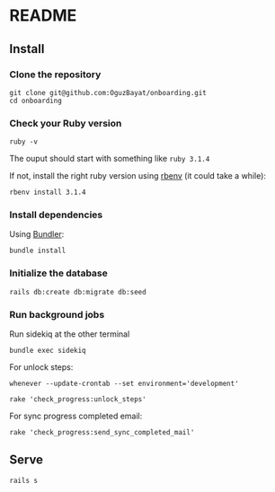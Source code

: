 # README

## Install

### Clone the repository

```shell
git clone git@github.com:OguzBayat/onboarding.git
cd onboarding
```

### Check your Ruby version

```shell
ruby -v
```

The ouput should start with something like `ruby 3.1.4`

If not, install the right ruby version using [rbenv](https://github.com/rbenv/rbenv) (it could take a while):

```shell
rbenv install 3.1.4
```

### Install dependencies

Using [Bundler](https://github.com/bundler/bundler):

```shell
bundle install
```


### Initialize the database

```shell
rails db:create db:migrate db:seed
```

### Run background jobs

Run sidekiq at the other terminal

```shell
bundle exec sidekiq
```

For unlock steps:

```shell
whenever --update-crontab --set environment='development'
```

```shell
rake 'check_progress:unlock_steps'
```

For sync progress completed email:

```shell
rake 'check_progress:send_sync_completed_mail'
```

## Serve

```shell
rails s
```
